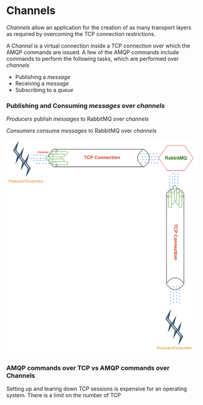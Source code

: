 # Channels

*Channels* allow an application for the creation of as many transport layers as required by overcoming the TCP connection restrictions.

A *Channel* is a virtual connection inside a TCP connection over which the AMQP commands are issued. 
A few of the AMQP commands include commands to perform the following tasks, which are performed over *channels*

* Publishing a *message* 
* Receiving a *message*
* Subscribing to a *queue*

### Publishing and Consuming *messages* over *channels*

*Producers* publish *messages* to RabbitMQ over *channels*

*Consumers* consume *messages* to RabbitMQ over *channels*

![](_misc/Channels%20Block%20Diagram.png)


### AMQP commands over TCP vs AMQP commands over Channels

Setting up and tearing down TCP sessions is expensive for an operating system. 
There is a limit on the number of TCP

